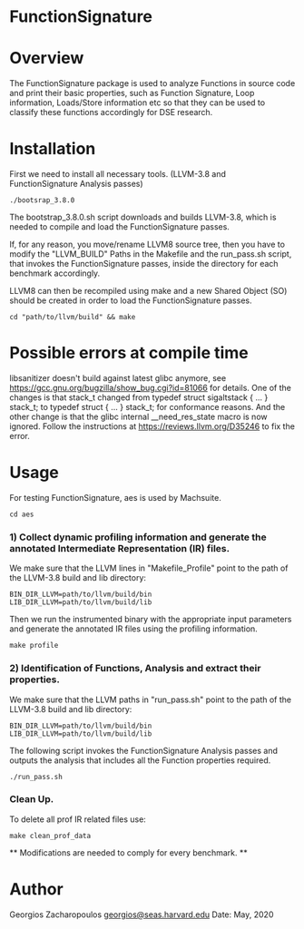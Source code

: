 # FunctionSignature

# Overview

The FunctionSignature package is used to analyze Functions in source code and print their basic properties, such as Function Signature,
Loop information, Loads/Store information etc so that they can be used to classify these functions accordingly for DSE research.

# Installation

First we need to install all necessary tools. (LLVM-3.8 and FunctionSignature Analysis passes)


    ./bootsrap_3.8.0


The bootstrap_3.8.0.sh script downloads and builds LLVM-3.8, which is needed to compile and load the FunctionSignature passes. 

If, for any reason, you move/rename LLVM8 source tree, then you have to modify the
"LLVM_BUILD" Paths in the Makefile and the run_pass.sh script, that invokes the FunctionSignature passes, inside the 
directory for each benchmark accordingly. 

LLVM8 can then be recompiled using make and a new Shared Object (SO) should be created in order to load the FunctionSignature passes.

    cd "path/to/llvm/build" && make


# Possible errors at compile time

libsanitizer doesn't build against latest glibc anymore, see https://gcc.gnu.org/bugzilla/show_bug.cgi?id=81066 for details.
One of the changes is that stack\_t changed from typedef struct sigaltstack { ... } stack\_t; to typedef struct { ... } stack\_t; for conformance reasons.
And the other change is that the glibc internal \_\_need\_res\_state macro is now ignored.
Follow the instructions at https://reviews.llvm.org/D35246 to fix the error. 

# Usage

For testing FunctionSignature, aes is used by Machsuite.

    cd aes

### 1) Collect dynamic profiling information and generate the annotated  Intermediate Representation (IR) files.

We make sure that the LLVM lines in "Makefile_Profile" point to the path of the LLVM-3.8 build and lib directory:    

    BIN_DIR_LLVM=path/to/llvm/build/bin
    LIB_DIR_LLVM=path/to/llvm/build/lib

Then we run the instrumented binary with the appropriate input parameters and generate the annotated IR files using
the profiling information.    

    make profile

### 2) Identification of Functions, Analysis and extract their properties.   

We make sure that the LLVM paths in "run_pass.sh" point to the path of the LLVM-3.8 build and lib directory:

    BIN_DIR_LLVM=path/to/llvm/build/bin
    LIB_DIR_LLVM=path/to/llvm/build/lib

The following script invokes the FunctionSignature Analysis passes and outputs the analysis that includes all the Function properties required.
    
    ./run_pass.sh



### Clean Up. 

To delete all prof IR related files use:

    make clean_prof_data 



** Modifications are needed to comply for every benchmark. **

# Author

Georgios Zacharopoulos georgios@seas.harvard.edu Date: May, 2020
